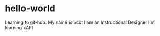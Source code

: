 # hello-world
Learning to git-hub.
My name is Scot
I am an Instructional Designer
I'm learning xAPI
